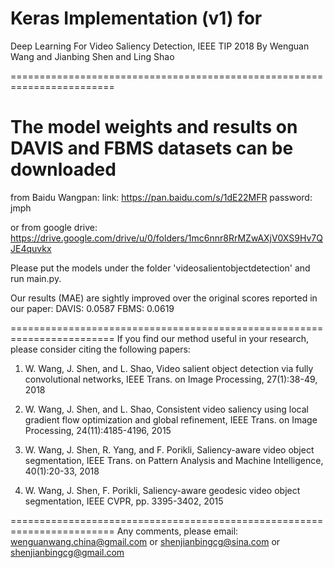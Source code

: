 # Keras Implementation (v1) for

Deep Learning For Video Saliency Detection, IEEE TIP 2018
By Wenguan Wang and Jianbing Shen and Ling Shao

========================================================================
# The model weights and results on DAVIS and FBMS datasets can be downloaded

from Baidu Wangpan:
link: https://pan.baidu.com/s/1dE22MFR 
password: jmph

or from google drive:
https://drive.google.com/drive/u/0/folders/1mc6nnr8RrMZwAXjV0XS9Hv7QJE4quvkx

Please put the models under the folder 'videosalientobjectdetection' and run main.py.

Our results (MAE) are sightly improved over the original scores reported in our paper:
DAVIS: 0.0587
FBMS:  0.0619

========================================================================
If you find our method useful in your research,
please consider citing the following papers:

1) W. Wang, J. Shen, and L. Shao,
Video salient object detection via fully convolutional networks,
IEEE Trans. on Image Processing, 27(1):38-49, 2018

2) W. Wang, J. Shen, and L. Shao,
Consistent video saliency using local gradient flow optimization and global refinement,
IEEE Trans. on Image Processing, 24(11):4185-4196, 2015

3) W. Wang, J. Shen, R. Yang, and F. Porikli, Saliency-aware video object segmentation,
IEEE Trans. on Pattern Analysis and Machine Intelligence, 40(1):20-33, 2018

4) W. Wang, J. Shen, F. Porikli, Saliency-aware geodesic video object segmentation,
IEEE CVPR, pp. 3395-3402, 2015

========================================================================
Any comments, please email:
wenguanwang.china@gmail.com
or shenjianbingcg@sina.com
or shenjianbingcg@gmail.com
